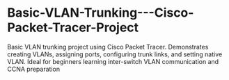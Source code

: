 # Basic-VLAN-Trunking---Cisco-Packet-Tracer-Project
Basic VLAN trunking project using Cisco Packet Tracer. Demonstrates creating VLANs, assigning ports, configuring trunk links, and setting native VLAN. Ideal for beginners learning inter-switch VLAN communication and CCNA preparation
